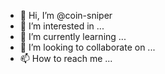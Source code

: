- 👋 Hi, I’m @coin-sniper
- 👀 I’m interested in ...
- 🌱 I’m currently learning ...
- 💞️ I’m looking to collaborate on ...
- 📫 How to reach me ...

<!---
coin-sniper/coin-sniper is a ✨ special ✨ repository because its `README.md` (this file) appears on your GitHub profile.
You can click the Preview link to take a look at your changes.
--->

